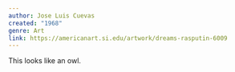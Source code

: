 ```yaml
---
author: Jose Luis Cuevas
created: "1968"
genre: Art
link: https://americanart.si.edu/artwork/dreams-rasputin-6009
---
```

This looks like an owl. 